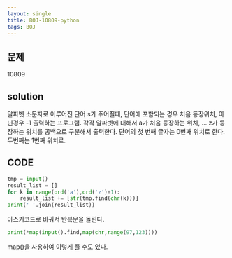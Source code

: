 ```yaml
---
layout: single
title: BOJ-10809-python
tags: BOJ
---
```


## 문제  
10809

## solution  
알파벳 소문자로 이루어진 단어 s가 주어질때, 단어에 포함되는 경우 처음 등장위치, 아닌경우 -1 출력하는 프로그램. 각각 알파벳에 대해서 a가 처음 등장하는 위치, ... z가 등장하는 위치를 공백으로 구분해서 출력한다. 단어의 첫 번째 글자는 0번째 위치로 한다. 두번째는 1번째 위치로.

## CODE  

```python
tmp = input()
result_list = []
for k in range(ord('a'),ord('z')+1):
    result_list += [str(tmp.find(chr(k)))]
print(' '.join(result_list))
```
아스키코드로 바꿔서 반복문을 돌린다.  


```python
print(*map(input().find,map(chr,range(97,123))))
```
map()을 사용하여 이렇게 풀 수도 있다.